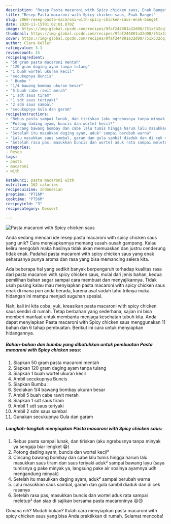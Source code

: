```yaml
---
description: "Resep Pasta macaroni with Spicy chicken saus, Enak Banget"
title: "Resep Pasta macaroni with Spicy chicken saus, Enak Banget"
slug: 2060-resep-pasta-macaroni-with-spicy-chicken-saus-enak-banget
date: 2020-11-15T01:02:01.870Z
image: https://img-global.cpcdn.com/recipes/9faf244801a32d00/751x532cq70/pasta-macaroni-with-spicy-chicken-saus-foto-resep-utama.jpg
thumbnail: https://img-global.cpcdn.com/recipes/9faf244801a32d00/751x532cq70/pasta-macaroni-with-spicy-chicken-saus-foto-resep-utama.jpg
cover: https://img-global.cpcdn.com/recipes/9faf244801a32d00/751x532cq70/pasta-macaroni-with-spicy-chicken-saus-foto-resep-utama.jpg
author: Clara Keller
ratingvalue: 3.1
reviewcount: 15
recipeingredient:
- "50 gram pasta macaroni mentah"
- "120 gram daging ayam tanpa tulang"
- "1 buah wortel ukuran kecil"
- "secukupnya Buncis"
- " Bumbu "
- "1/4 bawang bombay ukuran besar"
- "5 buah cabe rawit merah"
- "1 sdt saus tiram"
- "1 sdt saus teriyaki"
- "2 sdm saus sambal"
- "secukupnya Gula dan garam"
recipeinstructions:
- "Rebus pasta sampai lunak, dan tiriskan (aku ngrebusnya tanpa minyak ya sengaja biar lengket 😁)"
- "Potong dading ayam, buncis dan wortel kecil²"
- "Cincang bawang bombay dan cabe lalu tumis hingga harum lalu masukkan saus tiram dan saus teriyaki aduk² sampai bawang layu (saya tumisnya g pake minyak ya, langsung pake air soalnya ayamnya udh mengandung minyak)"
- "Setelah itu masukkan daging ayam, aduk² sampai berubah warna"
- "Lalu masukkan saus sambal, garam dan gula sambil diaduk dan di cek rasanya"
- "Setelah rasa pas, masukkan buncis dan wortel aduk rata sampai meletup² dan siap di sajikan bersama pasta macaroninya 😃😊"
categories:
- Resep
tags:
- pasta
- macaroni
- with

katakunci: pasta macaroni with 
nutrition: 162 calories
recipecuisine: Indonesian
preptime: "PT16M"
cooktime: "PT56M"
recipeyield: "3"
recipecategory: Dessert

---
```



![Pasta macaroni with Spicy chicken saus](https://img-global.cpcdn.com/recipes/9faf244801a32d00/751x532cq70/pasta-macaroni-with-spicy-chicken-saus-foto-resep-utama.jpg)

Anda sedang mencari ide resep pasta macaroni with spicy chicken saus yang unik? Cara menyiapkannya memang susah-susah gampang. Kalau keliru mengolah maka hasilnya tidak akan memuaskan dan justru cenderung tidak enak. Padahal pasta macaroni with spicy chicken saus yang enak seharusnya punya aroma dan rasa yang bisa memancing selera kita.



Ada beberapa hal yang sedikit banyak berpengaruh terhadap kualitas rasa dari pasta macaroni with spicy chicken saus, mulai dari jenis bahan, kedua pemilihan bahan segar sampai cara membuat dan menyajikannya. Tidak usah pusing kalau mau menyiapkan pasta macaroni with spicy chicken saus enak di mana pun anda berada, karena asal sudah tahu triknya maka hidangan ini mampu menjadi suguhan spesial.


Nah, kali ini kita coba, yuk, kreasikan pasta macaroni with spicy chicken saus sendiri di rumah. Tetap berbahan yang sederhana, sajian ini bisa memberi manfaat untuk membantu menjaga kesehatan tubuh kita. Anda dapat menyiapkan Pasta macaroni with Spicy chicken saus menggunakan 11 bahan dan 6 tahap pembuatan. Berikut ini cara untuk menyiapkan hidangannya.

<!--inarticleads1-->

##### Bahan-bahan dan bumbu yang dibutuhkan untuk pembuatan Pasta macaroni with Spicy chicken saus:

1. Siapkan 50 gram pasta macaroni mentah
1. Siapkan 120 gram daging ayam tanpa tulang
1. Siapkan 1 buah wortel ukuran kecil
1. Ambil secukupnya Buncis
1. Siapkan  Bumbu :
1. Sediakan 1/4 bawang bombay ukuran besar
1. Ambil 5 buah cabe rawit merah
1. Siapkan 1 sdt saus tiram
1. Ambil 1 sdt saus teriyaki
1. Ambil 2 sdm saus sambal
1. Gunakan secukupnya Gula dan garam




<!--inarticleads2-->

##### Langkah-langkah menyiapkan Pasta macaroni with Spicy chicken saus:

1. Rebus pasta sampai lunak, dan tiriskan (aku ngrebusnya tanpa minyak ya sengaja biar lengket 😁)
1. Potong dading ayam, buncis dan wortel kecil²
1. Cincang bawang bombay dan cabe lalu tumis hingga harum lalu masukkan saus tiram dan saus teriyaki aduk² sampai bawang layu (saya tumisnya g pake minyak ya, langsung pake air soalnya ayamnya udh mengandung minyak)
1. Setelah itu masukkan daging ayam, aduk² sampai berubah warna
1. Lalu masukkan saus sambal, garam dan gula sambil diaduk dan di cek rasanya
1. Setelah rasa pas, masukkan buncis dan wortel aduk rata sampai meletup² dan siap di sajikan bersama pasta macaroninya 😃😊




Gimana nih? Mudah bukan? Itulah cara menyiapkan pasta macaroni with spicy chicken saus yang bisa Anda praktikkan di rumah. Selamat mencoba!
